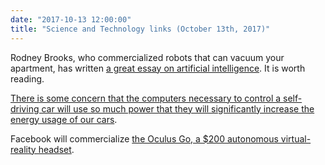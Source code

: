 ```yaml
---
date: "2017-10-13 12:00:00"
title: "Science and Technology links (October 13th, 2017)"
---
```




Rodney Brooks, who commercialized robots that can vacuum your apartment, has written [a great essay on artificial intelligence](https://www.technologyreview.com/s/609048/the-seven-deadly-sins-of-ai-predictions/). It is worth reading.

[There is some concern that the computers necessary to control a self-driving car will use so much power that they will significantly increase the energy usage of our cars](https://www.bloomberg.com/news/articles/2017-10-11/driverless-cars-are-giving-engineers-a-fuel-economy-headache).

Facebook will commercialize [the Oculus Go, a $200 autonomous virtual-reality headset](https://www.anandtech.com/show/11924/oculus-announces-oculus-go-untethered-vr-for-199-usd).

